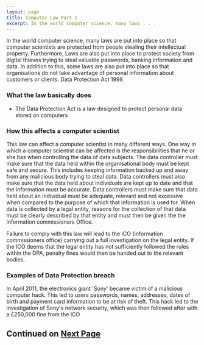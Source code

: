 ```yaml
---
layout: page
title: Computer Law Part 1
excerpt: In the world computer science, many laws . . .
---
```


In the world computer science, many laws are put into place so that computer scientists are protected from people stealing their intellectual property. Furthermore, Laws are also put into place to protect society from digital thieves trying to steal valuable passwords, banking information and data. In addition to this, some laws are also put into place so that organisations do not take advantage of personal information about customers or clients.
Data Protection Act 1998

### What the law basically does

* The Data Protection Act is a law designed to protect personal data stored on computers 


### How this affects a computer scientist

This law can affect a computer scientist in many different ways. One way in which a computer scientist can be affected is the responsibilities that he or she has when controlling the data of data subjects. The data controller must make sure that the data held within the organisational body must be kept safe and secure. This includes keeping information backed up and away from any malicious body trying to steal data. Data controllers must also make sure that the data held about individuals are kept up to date and that the information must be accurate. Data controllers must make sure that data held about an individual must be adequate, relevant and not excessive when compared to the purpose of which that information is used for. When data is collected by a legal entity, reasons for the collection of that data must be clearly described by that entity and must then be given the the Information commissioners Office.

Failure to comply with this law will lead to the ICO (information commissioners office) carrying out a full investigation on the legal entity. If the ICO deems that the legal entity has not sufficiently followed the rules within the DPA, penalty fines would then be handed out to the relevant bodies.

### Examples of Data Protection breach

In April 2011, the electronics giant 'Sony' became victim of a malicious computer hack. This led to users passwords, names, addresses, dates of birth and payment card information to be at risk of theft. This hack led to the investigation of Sony's network security, which was then followed after with a £250,000 fine from the ICO

## Continued on [Next Page]({{site.baseurl}}/computer-law-2.html)
